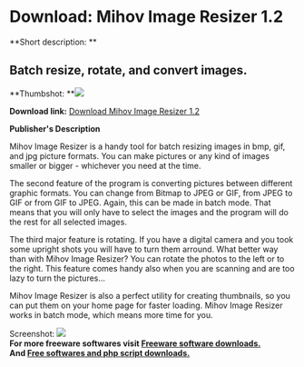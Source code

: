 # Download: Mihov Image Resizer 1.2

**Short description: **

## Batch resize, rotate, and convert images.

  
**Thumbshot: **![](http://www.freewarefiles.com/screenshot/mimage_resize_md.jpg)   
  
**Download link:** [Download Mihov Image Resizer 1.2](http://freesoftwares.boysofts.com/Mihov-Image-Resizer_program_4753.html)  
  

**Publisher's Description**  
  

Mihov Image Resizer is a handy tool for batch resizing images in bmp, gif, and
jpg picture formats. You can make pictures or any kind of images smaller or
bigger - whichever you need at the time.

The second feature of the program is converting pictures between different
graphic formats. You can change from Bitmap to JPEG or GIF, from JPEG to GIF
or from GIF to JPEG. Again, this can be made in batch mode. That means that
you will only have to select the images and the program will do the rest for
all selected images.

The third major feature is rotating. If you have a digital camera and you took
some upright shots you will have to turn them arround. What better way than
with Mihov Image Resizer? You can rotate the photos to the left or to the
right. This feature comes handy also when you are scanning and are too lazy to
turn the pictures...

Mihov Image Resizer is also a perfect utility for creating thumbnails, so you
can put them on your home page for faster loading. Mihov Image Resizer works
in batch mode, which means more time for you.

  
  
Screenshot: ![](http://www.freewarefiles.com/screenshot/mimage_resize.jpg)  
**For more freeware softwares visit [Freeware software downloads.](http://freesoftwares.boysofts.com/)**   
**And [Free softwares and php script downloads.](http://www.boysofts.com/)**

